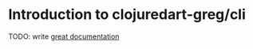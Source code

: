 # Introduction to clojuredart-greg/cli

TODO: write [great documentation](http://jacobian.org/writing/what-to-write/)
